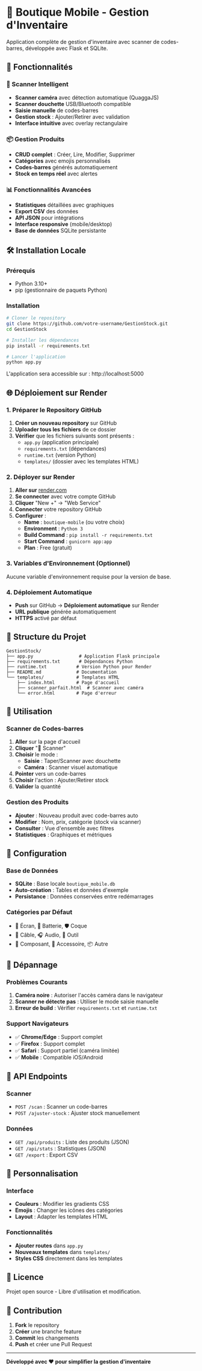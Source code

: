 # 📱 Boutique Mobile - Gestion d'Inventaire

Application complète de gestion d'inventaire avec scanner de codes-barres, développée avec Flask et SQLite.

## 🚀 Fonctionnalités

### 📱 Scanner Intelligent
- **Scanner caméra** avec détection automatique (QuaggaJS)
- **Scanner douchette** USB/Bluetooth compatible
- **Saisie manuelle** de codes-barres
- **Gestion stock** : Ajouter/Retirer avec validation
- **Interface intuitive** avec overlay rectangulaire

### 📦 Gestion Produits
- **CRUD complet** : Créer, Lire, Modifier, Supprimer
- **Catégories** avec emojis personnalisés
- **Codes-barres** générés automatiquement
- **Stock en temps réel** avec alertes

### 📊 Fonctionnalités Avancées
- **Statistiques** détaillées avec graphiques
- **Export CSV** des données
- **API JSON** pour intégrations
- **Interface responsive** (mobile/desktop)
- **Base de données** SQLite persistante

## 🛠️ Installation Locale

### Prérequis
- Python 3.10+
- pip (gestionnaire de paquets Python)

### Installation
```bash
# Cloner le repository
git clone https://github.com/votre-username/GestionStock.git
cd GestionStock

# Installer les dépendances
pip install -r requirements.txt

# Lancer l'application
python app.py
```

L'application sera accessible sur : http://localhost:5000

## 🌐 Déploiement sur Render

### 1. Préparer le Repository GitHub
1. **Créer un nouveau repository** sur GitHub
2. **Uploader tous les fichiers** de ce dossier
3. **Vérifier** que les fichiers suivants sont présents :
   - `app.py` (application principale)
   - `requirements.txt` (dépendances)
   - `runtime.txt` (version Python)
   - `templates/` (dossier avec les templates HTML)

### 2. Déployer sur Render
1. **Aller sur** [render.com](https://render.com)
2. **Se connecter** avec votre compte GitHub
3. **Cliquer** "New +" → "Web Service"
4. **Connecter** votre repository GitHub
5. **Configurer** :
   - **Name** : `boutique-mobile` (ou votre choix)
   - **Environment** : `Python 3`
   - **Build Command** : `pip install -r requirements.txt`
   - **Start Command** : `gunicorn app:app`
   - **Plan** : Free (gratuit)

### 3. Variables d'Environnement (Optionnel)
Aucune variable d'environnement requise pour la version de base.

### 4. Déploiement Automatique
- **Push** sur GitHub → **Déploiement automatique** sur Render
- **URL publique** générée automatiquement
- **HTTPS** activé par défaut

## 📁 Structure du Projet

```
GestionStock/
├── app.py                 # Application Flask principale
├── requirements.txt       # Dépendances Python
├── runtime.txt           # Version Python pour Render
├── README.md             # Documentation
└── templates/            # Templates HTML
    ├── index.html        # Page d'accueil
    ├── scanner_parfait.html  # Scanner avec caméra
    └── error.html        # Page d'erreur
```

## 🎯 Utilisation

### Scanner de Codes-barres
1. **Aller** sur la page d'accueil
2. **Cliquer** "📱 Scanner"
3. **Choisir** le mode :
   - **Saisie** : Taper/Scanner avec douchette
   - **Caméra** : Scanner visuel automatique
4. **Pointer** vers un code-barres
5. **Choisir** l'action : Ajouter/Retirer stock
6. **Valider** la quantité

### Gestion des Produits
- **Ajouter** : Nouveau produit avec code-barres auto
- **Modifier** : Nom, prix, catégorie (stock via scanner)
- **Consulter** : Vue d'ensemble avec filtres
- **Statistiques** : Graphiques et métriques

## 🔧 Configuration

### Base de Données
- **SQLite** : Base locale `boutique_mobile.db`
- **Auto-création** : Tables et données d'exemple
- **Persistance** : Données conservées entre redémarrages

### Catégories par Défaut
- 📱 Écran, 🔋 Batterie, 🛡️ Coque
- 🔌 Câble, 🎧 Audio, 🔧 Outil
- 💾 Composant, 📎 Accessoire, 📦 Autre

## 🚨 Dépannage

### Problèmes Courants
1. **Caméra noire** : Autoriser l'accès caméra dans le navigateur
2. **Scanner ne détecte pas** : Utiliser le mode saisie manuelle
3. **Erreur de build** : Vérifier `requirements.txt` et `runtime.txt`

### Support Navigateurs
- ✅ **Chrome/Edge** : Support complet
- ✅ **Firefox** : Support complet  
- ✅ **Safari** : Support partiel (caméra limitée)
- ✅ **Mobile** : Compatible iOS/Android

## 📱 API Endpoints

### Scanner
- `POST /scan` : Scanner un code-barres
- `POST /ajuster-stock` : Ajuster stock manuellement

### Données
- `GET /api/produits` : Liste des produits (JSON)
- `GET /api/stats` : Statistiques (JSON)
- `GET /export` : Export CSV

## 🎨 Personnalisation

### Interface
- **Couleurs** : Modifier les gradients CSS
- **Emojis** : Changer les icônes des catégories
- **Layout** : Adapter les templates HTML

### Fonctionnalités
- **Ajouter routes** dans `app.py`
- **Nouveaux templates** dans `templates/`
- **Styles CSS** directement dans les templates

## 📄 Licence

Projet open source - Libre d'utilisation et modification.

## 🤝 Contribution

1. **Fork** le repository
2. **Créer** une branche feature
3. **Commit** les changements
4. **Push** et créer une Pull Request

---

**Développé avec ❤️ pour simplifier la gestion d'inventaire**
